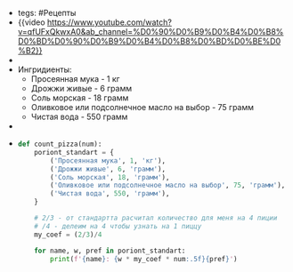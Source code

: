 - tegs: #Рецепты
- {{video https://www.youtube.com/watch?v=qfUFxQkwxA0&ab_channel=%D0%90%D0%B9%D0%B4%D0%B8%D0%BD%D0%90%D0%B9%D0%B4%D0%B8%D0%BD%D0%BE%D0%B2}}
-
- Ингридиенты:
  * Просеянная мука - 1 кг
  * Дрожжи живые - 6 грамм
  * Соль морская - 18 грамм
  * Оливковое или подсолнечное масло на выбор - 75 грамм
  * Чистая вода - 550 грамм
-
- ```python
  def count_pizza(num):
      poriont_standart = {
          ('Просеянная мука', 1, 'кг'),
          ('Дрожжи живые', 6, 'грамм'),
          ('Соль морская', 18, 'грамм'),
          ('Оливковое или подсолнечное масло на выбор', 75, 'грамм'),
          ('Чистая вода', 550, 'грамм'),
      }
  
      # 2/3 - от стандартта расчитал количество для меня на 4 пиции
      # /4 - делеим на 4 чтобы узнать на 1 пиццу
      my_coef = (2/3)/4
  
      for name, w, pref in poriont_standart:
          print(f'{name}: {w * my_coef * num:.5f}{pref}')
  ```